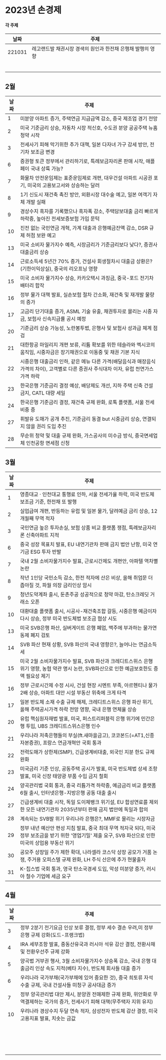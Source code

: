 # 2023년 손경제



#### 각 주제

| 날짜   | 주제                                                        |
| ------ | ----------------------------------------------------------- |
| 221031 | 레고랜드발 채권시장 경색의 원인과 한전채 은행채 발행의 영향 |
|        |                                                             |
|        |                                                             |
|        |                                                             |
|        |                                                             |
|        |                                                             |
|        |                                                             |



## 2월

| 날짜 | 주제                                                         |
| ---- | ------------------------------------------------------------ |
| 1    | 미분양 아파트 증가, 주택연금 지급급액 감소, 중국 제조업 경기 전망 |
| 2    | 미국 기준금리 상승, 자동차 시장 적신호,  수도권 분양 공공주택 뉴홈청약 시작 |
| 3    | 전세사기 피해 막기위한 추가 대책, 일본 다자녀 가구 감세 방안, 전기차 보조금 변경 |
| 6    | 증권형 토큰 정부에서 관리하기로, 특례보금자리론 판매 시작, 애플페이 국내 상륙 가능? |
| 7    | 화물차 안전운임제는 표준운임제로 개편, 대우건설 아파트 시공권 포기, 미국의 고용보고서와 상승하는 달러 |
| 8    | 1기 신도시 재건축 촉진 방안, 외환시장 대수술 예고, 일본 여객기 자체 개발 실패 |
| 9    | 경상수지 흑자를 기록했으나 흑자폭 감소, 주택담보대출 금리 빠르게 하락중, 높아진 전세보증보험 가입 문턱 |
| 10   | 진전 없는 국민연금 개혁, 가계 대출과 은행예금잔액 감소, DSR 규제 허점 보완 예고 |
| 13   | 미국 소비자 물가지수 예측, 시장금리가 기준금리보다 낮다?, 증권사 대출금리 상승 |
| 14   | 근로소득세 5년간 70% 증가, 건설사 회생절차시 대출금 상환은?(기한이익상실), 중국의 리오프닝 영향 |
| 15   | 미국 소비자 물가지수 상승, 카카오택시 과징금, 중국-포드 전기차 배터리 합작 |
| 16   | 정부 물가 대책 발표, 실손보험 절차 간소화, 재건축 및 재개발 물량의 증가 |
| 17   | 고금리 단기대출 증가, ASML 기술 유출, 채권투자로 몰리는 시중 자금, 보험사 신속지급률 공시 예정 |
| 20   | 기준금리 상승 가능성, 노란봉투법, 은행사 및 보험사 성과급 체계 점검 |
| 21   | 대한항공 마일리지 개편 보류, 리튬 확보를 위한 테슬라와 멕시코의 움직임, 시중자금은 장기채권으로 이동중 및 채권 기본 지식 |
| 22   | 시중은행 대출금리 인하, 같은 메뉴 다른 가격(배달음식과 매장음식 가격의 차이), 고객별로 다른 증권사 주식대차 이자, 유럽 천연가스 가격 하락 |
| 23   | 한국은행 기준금리 결정 예상, 배당제도 개선, 지하 주택 신축 건설 금지, CATL 대량 세일 |
| 24   | 한국은행 기준금리 결정, 재건축 규제 완화, 로톡 플랫폼, 서울 전세 비중 증 |
| 27   | 휘발유 도매가 공개 추진, 기준금리 동결 but 시중금리 상승, 연결되지 않을 권리 도입 추진 |
| 28   | 무순위 청약 및 대출 규제 완화, 가스공사의 미수금 방식, 중국면세업체 인천공항 면세점 신청 |



## 3월

| 날짜 | 주제                                                         |
| ---- | ------------------------------------------------------------ |
| 1    | 영종대교 · 인천대교 통행료 인하, 서울 전세가율 하락, 미국 반도체 보조금 기준, 한전채 또 발행 |
| 2    | 실업급여 개편, 반등하는 유럽 및 일본 물가, 달려예금 금리 상승, 12개월째 무역 적자 |
| 3    | 국민연금 높은 투자손실, 보험 상품 비교 플랫폼 쟁점, 특례보금자리론 신축아파트 지적 |
| 6    | 중국 성장 목표치 발표, EU 내연기관차 판매 금지 법안 난항, 미국 연기금 ESG 투자 반발 |
| 7    | 국내 2월 소비자물가지수 발표, 근로시간제도 개편안, 아파텔 역차별 논란 |
| 8    | 작년 1인당 국민소득 감소, 한전 적자에 산은 비상, 올해 취업문 더 좁아질 것, 파월 의장 금리인상 암시 |
| 9    | 청년도약계좌 출시, 둔촌주공 성공적으로 청약 마감, 탄소크레딧 거래소 오픈 |
| 10   | 대환대출 플랫폼 출시, 시공사-재건축조합 갈등, 시중은행 예금이자 다시 상승, 정부 미국 반도체법 보조금 협상 시도 |
| 13   | 미국 SVB은행 파산, 실버게이트 은행 폐업, 맥주에 부과하는 물가연동제 폐지 검토 |
| 14   | SVB 파산 현재 상황, SVB 파산의 국내 영향은?, 늘어나는 연금소득세 |
| 15   | 미국 2월 소비자물가지수 발표, SVB 파산과 크레디트스위스 은행 위기 영향, 농협 약관 명시 논란, SVB파산으로 인한 예금보호한도 증액 필요성 제기 |
| 16   | 정부 근로시간제 수정 시사, 건설 현장 시멘트 부족, 아르헨티나 물가 2배 상승, 아파트 대안 시설 부동산 위축에 크게 타격 |
| 17   | 일본 반도체 소재 수출 규제 해제, 크레디트스위스 은행 파산 위기, 올해 주택공시가격 하락 전망 영향, 국내 은행 연체율 상승 |
| 20   | 유럽 핵심원자재법 발표, 미국, 퍼스트리퍼블릭 은행 위기에 민간은행 투입, UBS 크레디트스위스은행 인수 |
| 21   | 우리나라 저축은행들의 부실(ft.새마을금고), 코코본드(=AT1,신종자본증권), 프랑스 연금개혁안 국회 통과 |
| 22   | 전력도매가 상한제(SMP), 긴급생계비대출, 외국인 지분 한도 규제 완화 |
| 23   | 미국금리 기준 인상, 공동주택 공시가 발표, 미국 반도체법 상세 조항 발표, 미국 신장 태양광 부품 수입 금지 철회 |
| 24   | 양곡관리법 국회 통과, 중국 리튬가격 하락중, 예금금리 비교 플랫폼 6월 출시, 인터넷은행-지방은행 공동 대출 출시 |
| 27   | 긴급생계비 대출 시작, 독일 도이체뱅크 위기설, EU 합성연료를 제외한 모든 내연기관차 2035년부터 판매 금지 법안에 독일과 합의 |
| 28   | 계속되는 SVB발 위기 우리나라 은행은?, MMF로 몰리는 시장자금  |
| 29   | 정부 내년 예산안 편성 지침 발표, 중국 최대 무역 적자국 되다, 미국 정부 보조금을 받기 위한 '영업기밀' 제출 요구, SVB 파산으로 인한 미국의 상업용 부동산 위기 |
| 30   | 공모주 상장일 주가 제한 확대, 나라셀라 코스닥 상장 공모가 거품 논쟁, 주거용 오피스텔 규제 완화, LH 주식 산은에 추가 현물출자 |
| 31   | K-칩스법 국회 통과, 영국 탄소국경세 도입, 악성 미분양 증가, 러시아 철수 기업에 세금 요구 |



## 4월

| 날짜 | 주제                                                         |
| ---- | ------------------------------------------------------------ |
| 3    | 정부 2분기 전기요금 인상 보류 결정, 정부 세수 결손 우려,미 정부 은행 규제 강화(도드-프랭크법) |
| 4    | IRA 세부조항 발표, 중동산유국과 러시아 석유 감산 결정, 전환사채 및 전환우선주 규제 강화 |
| 5    | 양곡법 거부권 행사, 3월 소비자물가지수 상승폭 감소, 국내 은행 대출금리 인상 속도 지적(베타 지수), 반도체 회사들 대출 증가 |
| 6    | 우리나라 국가부채(국가부채에 있어 중요한 것), 중국 희토류 자석 수출 규제, 국내 건설사들 미청구 공사대금 증가 |
| 7    | 정부 양곡관리법 대안 제시, 분양권 전매제한 규제 완화, 위안화로 무역결제하는 국가의 증가, 전세사기 피해 대책(무주택자 지위 유지) |
| 10   | 우리나라 경상수지 두달 연속 적자, 삼성전자 반도체 감산 결정, 미국 고용지표 발표, 치솟는 금값 |
|      |                                                              |
|      |                                                              |
|      |                                                              |
|      |                                                              |
|      |                                                              |
|      |                                                              |
|      |                                                              |
|      |                                                              |
|      |                                                              |
|      |                                                              |
|      |                                                              |
|      |                                                              |
|      |                                                              |
|      |                                                              |
|      |                                                              |
|      |                                                              |
|      |                                                              |
